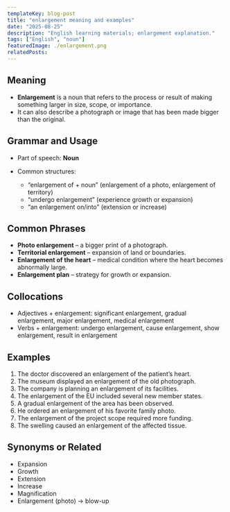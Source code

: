 ```yaml
---
templateKey: blog-post
title: "enlargement meaning and examples"
date: "2025-08-25"
description: "English learning materials; enlargement explanation."
tags: ["English", "noun"]
featuredImage: ./enlargement.png
relatedPosts:
---
```


## Meaning

- **Enlargement** is a noun that refers to the process or result of making something larger in size, scope, or importance.
- It can also describe a photograph or image that has been made bigger than the original.

## Grammar and Usage

- Part of speech: **Noun**
- Common structures:

  - “enlargement of + noun” (enlargement of a photo, enlargement of territory)
  - “undergo enlargement” (experience growth or expansion)
  - “an enlargement on/into” (extension or increase)

## Common Phrases

- **Photo enlargement** – a bigger print of a photograph.
- **Territorial enlargement** – expansion of land or boundaries.
- **Enlargement of the heart** – medical condition where the heart becomes abnormally large.
- **Enlargement plan** – strategy for growth or expansion.

## Collocations

- Adjectives + enlargement: significant enlargement, gradual enlargement, major enlargement, medical enlargement
- Verbs + enlargement: undergo enlargement, cause enlargement, show enlargement, result in enlargement

## Examples

1. The doctor discovered an enlargement of the patient’s heart.
2. The museum displayed an enlargement of the old photograph.
3. The company is planning an enlargement of its facilities.
4. The enlargement of the EU included several new member states.
5. A gradual enlargement of the area has been observed.
6. He ordered an enlargement of his favorite family photo.
7. The enlargement of the project scope required more funding.
8. The swelling caused an enlargement of the affected tissue.

## Synonyms or Related

- Expansion
- Growth
- Extension
- Increase
- Magnification
- Enlargement (photo) → blow-up
